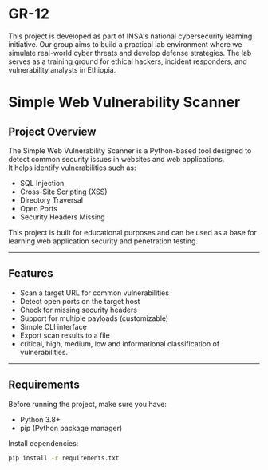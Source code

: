 # GR-12
This project is developed as part of INSA's national cybersecurity learning initiative. Our group aims to build a practical lab environment where we simulate real-world cyber threats and develop defense strategies. The lab serves as a training ground for ethical hackers, incident responders, and vulnerability analysts in Ethiopia.  
# Simple Web Vulnerability Scanner

## Project Overview
The Simple Web Vulnerability Scanner is a Python-based tool designed to detect common security issues in websites and web applications.  
It helps identify vulnerabilities such as:
- SQL Injection
- Cross-Site Scripting (XSS)
- Directory Traversal
- Open Ports
- Security Headers Missing

This project is built for educational purposes and can be used as a base for learning web application security and penetration testing.

---

##  Features
- Scan a target URL for common vulnerabilities
- Detect open ports on the target host
- Check for missing security headers
- Support for multiple payloads (customizable)
- Simple CLI interface
- Export scan results to a file
- critical, high, medium, low and informational classification of vulnerabilities.


---

##  Requirements
Before running the project, make sure you have:
- Python 3.8+
- pip (Python package manager)

Install dependencies:
```bash
pip install -r requirements.txt
